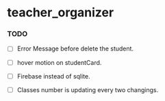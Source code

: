 # teacher_organizer

### TODO
- [ ] Error Message before delete the student.
- [ ] hover motion on studentCard.
- [ ] Firebase instead of sqlite. 
- [ ] Classes number is updating every two changings.

